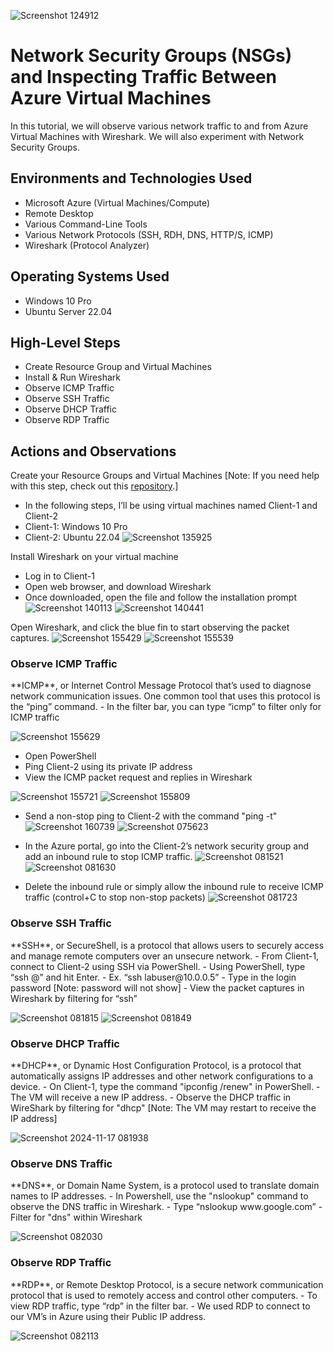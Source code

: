 <p align="center">

  ![Screenshot  124912](https://github.com/user-attachments/assets/bb64eb49-0e3b-4212-94a6-96115b2825fd)

</p>

<h1>Network Security Groups (NSGs) and Inspecting Traffic Between Azure Virtual Machines</h1>
In this tutorial, we will observe various network traffic to and from Azure Virtual Machines with Wireshark. We will also experiment with Network Security Groups. <br />

<h2>Environments and Technologies Used</h2>

- Microsoft Azure (Virtual Machines/Compute)
- Remote Desktop
- Various Command-Line Tools
- Various Network Protocols (SSH, RDH, DNS, HTTP/S, ICMP)
- Wireshark (Protocol Analyzer)

<h2>Operating Systems Used </h2>

- Windows 10 Pro
- Ubuntu Server 22.04

<h2>High-Level Steps</h2>

- Create Resource Group and Virtual Machines
- Install & Run Wireshark
- Observe ICMP Traffic
- Observe SSH Traffic
- Observe DHCP Traffic
- Observe RDP Traffic

<h2>Actions and Observations</h2>

Create your Resource Groups and Virtual Machines [Note: If you need help with this step, check out this [repository](https://github.com/Princess-A1/virtual-machine).]
- In the following steps, I’ll be using virtual machines named Client-1 and Client-2
- Client-1: Windows 10 Pro
- Client-2: Ubuntu 22.04
![Screenshot 135925](https://github.com/user-attachments/assets/007d6224-93b7-4098-bfa2-26433e53b7da)

Install Wireshark on your virtual machine
- Log in to Client-1
- Open web browser, and download Wireshark
- Once downloaded, open the file and follow the installation prompt
![Screenshot 140113](https://github.com/user-attachments/assets/936175c9-476a-46f4-a08e-edb5ce88a559)
![Screenshot 140441](https://github.com/user-attachments/assets/b6d83dc1-3238-4856-b9b2-e7c364a724b5)

Open Wireshark, and click the blue fin to start observing the packet captures.
![Screenshot 155429](https://github.com/user-attachments/assets/50a56728-a9c0-4bf5-bc5d-e10782e383c3)
![Screenshot 155539](https://github.com/user-attachments/assets/d334a70a-1495-457e-869d-3777a3984d91)


<h3>Observe ICMP Traffic</h3>
**ICMP**, or Internet Control Message Protocol that’s used to diagnose network communication issues. One common tool that uses this protocol is the “ping” command.
- In the filter bar, you can type “icmp” to filter only for ICMP traffic 

![Screenshot 155629](https://github.com/user-attachments/assets/4f160c2a-a827-4061-a0d8-7dde211d5e65)

- Open PowerShell
- Ping Client-2 using its private IP address
- View the ICMP packet request and replies in Wireshark
  
![Screenshot 155721](https://github.com/user-attachments/assets/590dd7e6-2739-4609-b2fa-ad5decb01c63)
![Screenshot 155809](https://github.com/user-attachments/assets/4ccb11c1-1947-4bce-bd3f-e80ee01be7e0)

- Send a non-stop ping to Client-2 with the command "ping -t"
![Screenshot 160739](https://github.com/user-attachments/assets/39fc3628-068f-4fd0-ae3f-a89cba130fc2)
![Screenshot 075623](https://github.com/user-attachments/assets/1ef8ef1b-ef71-4158-a643-5fb49b6624a6)

- In the Azure portal, go into the Client-2’s network security group and add an inbound rule to stop ICMP traffic.
![Screenshot 081521](https://github.com/user-attachments/assets/8302e313-dfba-4f5b-be0e-dc2904b1adba)
![Screenshot 081630](https://github.com/user-attachments/assets/6f901bc4-9d84-4c81-b985-3e391e1bbeb9)

- Delete the inbound rule or simply allow the inbound rule to receive ICMP traffic (control+C to stop non-stop packets) 
![Screenshot 081723](https://github.com/user-attachments/assets/0711104a-ec5c-4915-bb80-5843d9f9d2f1)


<h3>Observe SSH Traffic</h3>
**SSH**, or SecureShell, is a protocol that allows users to securely access and manage remote computers over an unsecure network.
- From Client-1, connect to Client-2  using SSH via PowerShell. 
- Using PowerShell, type “ssh <username>@<IP-address>” and hit Enter. 
  - Ex. “ssh labuser@10.0.0.5”
- Type in the login password [Note: password will not show] 
- View the packet captures in Wireshark by filtering for “ssh”
  
![Screenshot 081815](https://github.com/user-attachments/assets/7d503855-40e9-450d-a933-b792afdedf6a)
![Screenshot 081849](https://github.com/user-attachments/assets/1fa40bdc-f353-4b46-8167-6846241ef213)


<h3>Observe DHCP Traffic</h3>
**DHCP**, or Dynamic Host Configuration Protocol, is a protocol that automatically assigns IP addresses and other network configurations to a device.
- On Client-1, type the command "ipconfig /renew" in PowerShell.
  - The VM will receive a new IP address. 
- Observe the DHCP traffic in WireShark by filtering for "dhcp" [Note: The VM may restart to receive the IP address] 

![Screenshot 2024-11-17 081938](https://github.com/user-attachments/assets/a9b85690-a3e9-4b55-93b6-5ed8bdd91923)


<h3>Observe DNS Traffic</h3>
**DNS**, or Domain Name System, is a protocol used to translate domain names to IP addresses.
- In Powershell, use the "nslookup" command to observe the DNS traffic in Wireshark. 
- Type “nslookup www.google.com”
- Filter for "dns" within Wireshark

![Screenshot 082030](https://github.com/user-attachments/assets/79d3fe19-ad44-442a-a030-3d1bc953fd86)


<h3>Observe RDP Traffic</h3>
**RDP**, or Remote Desktop Protocol, is a secure network communication protocol that is used to remotely access and control other computers.
- To view RDP traffic, type “rdp” in the filter bar.
  - We used RDP to connect to our VM’s in Azure using their Public IP address.
  
![Screenshot 082113](https://github.com/user-attachments/assets/e4e05239-455f-43b9-9dce-7ed35211905c)

